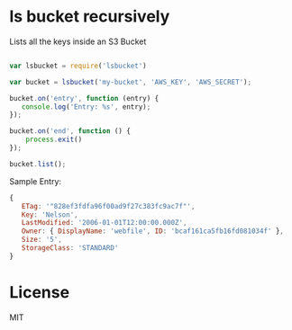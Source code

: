 # ls bucket recursively

Lists all the keys inside an S3 Bucket

```js

var lsbucket = require('lsbucket')

var bucket = lsbucket('my-bucket', 'AWS_KEY', 'AWS_SECRET');

bucket.on('entry', function (entry) {
   console.log('Entry: %s', entry);
});

bucket.on('end', function () {
    process.exit()
});

bucket.list();
```

Sample Entry:

```js
{
   ETag: '"828ef3fdfa96f00ad9f27c383fc9ac7f"',
   Key: 'Nelson',
   LastModified: '2006-01-01T12:00:00.000Z',
   Owner: { DisplayName: 'webfile', ID: 'bcaf161ca5fb16fd081034f' },
   Size: '5',
   StorageClass: 'STANDARD'
}
```


# License

MIT
